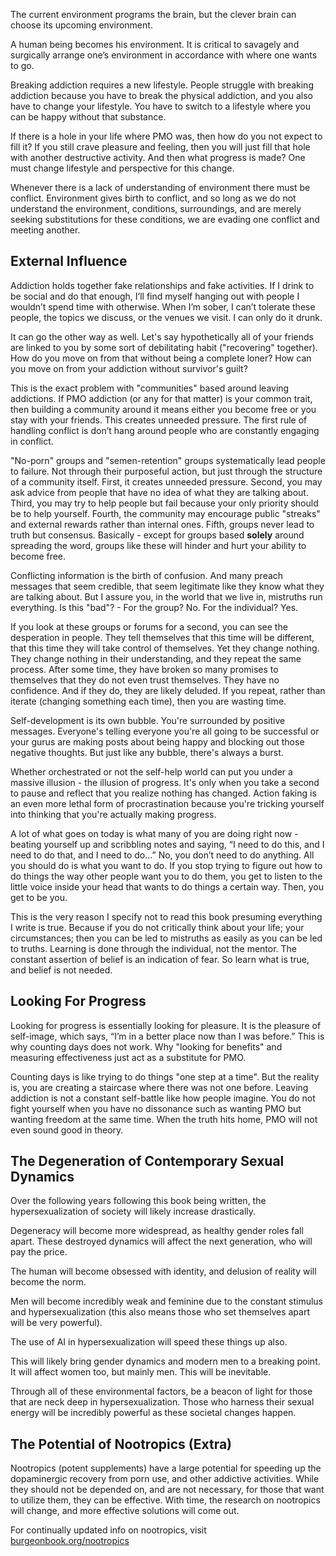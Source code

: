 The current environment programs the brain, but the clever brain can choose its upcoming environment.

A human being becomes his environment. It is critical to savagely and surgically arrange one’s environment in accordance with where one wants to go.

Breaking addiction requires a new lifestyle. People struggle with breaking addiction because you have to break the physical addiction, and you also have to change your lifestyle. You have to switch to a lifestyle where you can be happy without that substance.

If there is a hole in your life where PMO was, then how do you not expect to fill it? If you still crave pleasure and feeling, then you will just fill that hole with another destructive activity. And then what progress is made? One must change lifestyle and perspective for this change.

Whenever there is a lack of understanding of environment there must be conflict. Environment gives birth to conflict, and so long as we do not understand the environment, conditions, surroundings, and are merely seeking substitutions for these conditions, we are evading one conflict and meeting another.

## External Influence

Addiction holds together fake relationships and fake activities. If I drink to be social and do that enough, I’ll find myself hanging out with people I wouldn’t spend time with otherwise. When I’m sober, I can’t tolerate these people, the topics we discuss, or the venues we visit. I can only do it drunk.

It can go the other way as well. Let's say hypothetically all of your friends are linked to you by some sort of debilitating habit ("recovering" together). How do you move on from that without being a complete loner? How can you move on from your addiction without survivor's guilt?

This is the exact problem with "communities" based around leaving addictions. If PMO addiction (or any for that matter) is your common trait, then building a community around it means either you become free or you stay with your friends. This creates unneeded pressure. The first rule of handling conflict is don’t hang around people who are constantly engaging in conflict.

"No-porn" groups and "semen-retention" groups systematically lead people to failure. Not through their purposeful action, but just through the structure of a community itself. First, it creates unneeded pressure. Second, you may ask advice from people that have no idea of what they are talking about. Third, you may try to help people but fail because your only priority should be to help yourself. Fourth, the community may encourage public "streaks" and external rewards rather than internal ones. Fifth, groups never lead to truth but consensus. Basically - except for groups based **solely** around spreading the word, groups like these will hinder and hurt your ability to become free.

Conflicting information is the birth of confusion. And many preach messages that seem credible, that seem legitimate like they know what they are talking about. But I assure you, in the world that we live in, mistruths run everything. Is this "bad"? - For the group? No. For the individual? Yes.

If you look at these groups or forums for a second, you can see the desperation in people. They tell themselves that this time will be different, that this time they will take control of themselves. Yet they change nothing. They change nothing in their understanding, and they repeat the same process. After some time, they have broken so many promises to themselves that they do not even trust themselves. They have no confidence. And if they do, they are likely deluded. If you repeat, rather than iterate (changing something each time), then you are wasting time.

Self-development is its own bubble. You're surrounded by positive messages. Everyone's telling everyone you're all going to be successful or your gurus are making posts about being happy and blocking out those negative thoughts. But just like any bubble, there's always a burst.

Whether orchestrated or not the self-help world can put you under a massive illusion - the illusion of progress. It's only when you take a second to pause and reflect that you realize nothing has changed. Action faking is an even more lethal form of procrastination because you're tricking yourself into thinking that you're actually making progress.

A lot of what goes on today is what many of you are doing right now - beating yourself up and scribbling notes and saying, “I need to do this, and I need to do that, and I need to do…” No, you don’t need to do anything. All you should do is what you want to do. If you stop trying to figure out how to do things the way other people want you to do them, you get to listen to the little voice inside your head that wants to do things a certain way. Then, you get to be you.

This is the very reason I specify not to read this book presuming everything I write is true. Because if you do not critically think about your life; your circumstances; then you can be led to mistruths as easily as you can be led to truths. Learning is done through the individual, not the mentor. The constant assertion of belief is an indication of fear. So learn what is true, and belief is not needed.

## Looking For Progress

Looking for progress is essentially looking for pleasure. It is the pleasure of self-image, which says, “I’m in a better place now than I was before.” This is why counting days does not work. Why "looking for benefits" and measuring effectiveness just act as a substitute for PMO.

Counting days is like trying to do things "one step at a time". But the reality is, you are creating a staircase where there was not one before. Leaving addiction is not a constant self-battle like how people imagine. You do not fight yourself when you have no dissonance such as wanting PMO but wanting freedom at the same time. When the truth hits home, PMO will not even sound good in theory.

## The Degeneration of Contemporary Sexual Dynamics

Over the following years following this book being written, the hypersexualization of society will likely increase drastically.

Degeneracy will become more widespread, as healthy gender roles fall apart. These destroyed dynamics will affect the next generation, who will pay the price.

The human will become obsessed with identity, and delusion of reality will become the norm.

Men will become incredibly weak and feminine due to the constant stimulus and hypersexualization (this also means those who set themselves apart will be very powerful).

The use of AI in hypersexualization will speed these things up also.

This will likely bring gender dynamics and modern men to a breaking point. It will affect women too, but mainly men. This will be inevitable.

Through all of these environmental factors, be a beacon of light for those that are neck deep in hypersexualization. Those who harness their sexual energy will be incredibly powerful as these societal changes happen.

## The Potential of Nootropics (Extra)

Nootropics (potent supplements) have a large potential for speeding up the dopaminergic recovery from porn use, and other addictive activities. While they should not be depended on, and are not necessary, for those that want to utilize them, they can be effective. With time, the research on nootropics will change, and more effective solutions will come out.

For continually updated info on nootropics, visit <a href="burgeonbook.org/nootropics">burgeonbook.org/nootropics</a>